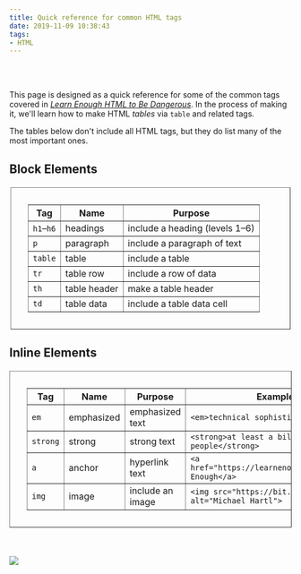 ```yaml
---
title: Quick reference for common HTML tags
date: 2019-11-09 10:38:43
tags: 
- HTML
---
```

 
<br>
<br>
<p>
This page is designed as a quick reference for some of the common tags
covered in <a href="https://learnenough.com/html"><em>Learn
Enough HTML to Be Dangerous</em></a>. In the process of making it, we'll
learn how to make HTML <em>tables</em> via <code>table</code> and
related tags.
</p>
<p>
The tables below don't include all HTML tags, but they do list many of
the most important ones.
</p>
<h2>Block Elements</h2>
<table border="1 solid black" style="width:100%;width: 500px; margin: 20px auto; padding: 30px" >
<tr>
<th>Tag</th>
<th>Name</th>
<th>Purpose</th>
</tr>
<tr>
<td><code>h1</code>&ndash;<code>h6</code></td>
<td>headings</td>
<td>include a heading (levels 1&ndash;6)</td>
</tr>
<tr>
<td><code>p</code></td>
<td>paragraph</td>
<td>include a paragraph of text</td>
</tr>
<tr>
<td><code>table</code></td>
<td>table</td>
<td>include a table</td>
</tr>
<tr>
<td><code>tr</code></td>
<td>table row</td>
<td>include a row of data</td>
</tr>
<tr>
<td><code>th</code></td>
<td>table header</td>
<td>make a table header</td>
</tr>
<tr>
<td><code>td</code></td>
<td>table data</td>
<td>include a table data cell</td>
</tr>
</table>
<h2>Inline Elements</h2>
<table border="1 solid black" style="width:100%; margin: 20px auto; padding: 30px" >
<tr>
<th>Tag</th>
<th>Name</th>
<th>Purpose</th>
<th>Example</th>
<th>Result</th>
</tr>
<tr>
<td><code>em</code></td>
<td>emphasized</td>
<td>emphasized text</td>
<td><code>&lt;em&gt;technical sophistication&lt;/em&gt;</code></td>
<td><em>technical sophistication</em></td>
</tr>
<tr>
<td><code>strong</code></td>
<td>strong</td>
<td>strong text</td>
<td><code>&lt;strong&gt;at least a billion people&lt;/strong&gt;</code></td>
<td><strong>bold text </strong></td>
</tr>
<tr>
<td><code>a</code></td>
<td>anchor</td>
<td>hyperlink text</td>
<td><code>&lt;a href="https://learnenough.com/"&gt;Learn Enough&lt;/a&gt;</code></td>
<td><a href="https://learnenough.com/">Learn Enough</a></td>
</tr>
<tr>
<td><code>img</code></td>
<td>image</td>
<td>include an image</td>
<td><code>&lt;img src="https://bit.ly/1MZAFuQ" alt="Michael Hartl"&gt;</code></td>
<td></td>
</tr>
</table>
<br>

![](/images/IMG_0445.jpg)